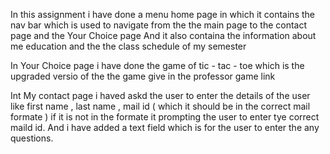 In this assignment i have done a menu home page in which it contains the nav bar which is used to navigate from the the main page to the contact page and the Your Choice page
And it also containa the information  about me education and the the class schedule of my semester

In Your Choice page i have done the game of tic - tac - toe which is the upgraded versio of the the game give in the professor game link

Int My contact page i haved askd the user to enter the details of the user like first name , last name , mail id ( which it should be in the correct mail formate ) if it is not in the formate it prompting the user to enter tye correct maild id. And i have added a text field which is for the user to enter the any questions.


